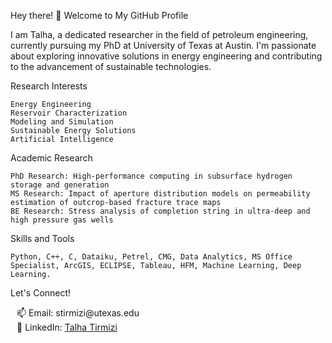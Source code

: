 Hey there! 👋 Welcome to My GitHub Profile


I am Talha, a dedicated researcher in the field of petroleum engineering, currently pursuing my PhD at University of Texas at Austin. I'm passionate about exploring innovative solutions in energy engineering and contributing to the advancement of sustainable technologies.


Research Interests

    Energy Engineering
    Reservoir Characterization
    Modeling and Simulation
    Sustainable Energy Solutions
    Artificial Intelligence

Academic Research

    PhD Research: High-performance computing in subsurface hydrogen storage and generation
    MS Research: Impact of aperture distribution models on permeability estimation of outcrop-based fracture trace maps
    BE Research: Stress analysis of completion string in ultra-deep and high pressure gas wells
    

Skills and Tools

    Python, C++, C, Dataiku, Petrel, CMG, Data Analytics, MS Office Specialist, ArcGIS, ECLIPSE, Tableau, HFM, Machine Learning, Deep Learning.

Let's Connect!
    
<div style="padding-left: 10px;">
  📫 Email: stirmizi@utexas.edu<br>
  💼 LinkedIn: <a href="https://www.linkedin.com/in/talha-tirmizi/">Talha Tirmizi</a>
</div>
